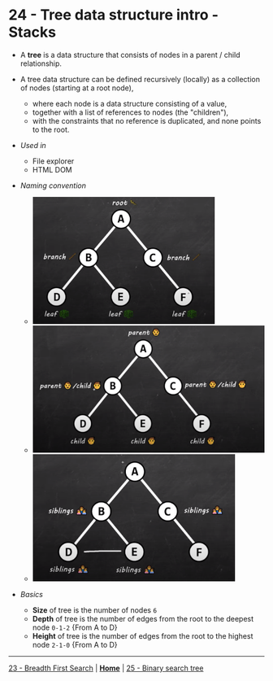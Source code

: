 # 24 - Tree data structure intro - Stacks

- A **tree** is a data structure that consists of nodes in a parent / child relationship.

- A tree data structure can be defined recursively (locally) as a collection of nodes (starting at a root node), 
  - where each node is a data structure consisting of a value, 
  - together with a list of references to nodes (the "children"), 
  - with the constraints that no reference is duplicated, and none points to the root.

- *Used in* 
  - File explorer
  - HTML DOM

- *Naming convention*
  - <img src="../../../assets/images/tree1.png" height="250px">
  - <img src="../../../assets/images/tree2.png" height="250px">
  - <img src="../../../assets/images/tree3.png" height="250px">

- *Basics*
  - **Size** of tree is the number of nodes `6`
  - **Depth** of tree is the number of edges from the root to the deepest node `0-1-2` {From A to D}
  - **Height** of tree is the number of edges from the root to the highest node `2-1-0` {From A to D}

---

[23 - Breadth First Search](../23-breadth-search/README.md) | **[Home](../README.md)** | [25 - Binary search tree](../25-binary-search-tree/README.md)